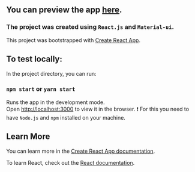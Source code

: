 ## You can preview the app [here](https://the-beer-app.netlify.app/).

### The project was created using `React.js` and `Material-ui`.  
This project was bootstrapped with [Create React App](https://github.com/facebook/create-react-app).

## To test locally:

In the project directory, you can run:

### `npm start` or `yarn start`

Runs the app in the development mode.\
Open [http://localhost:3000](http://localhost:3000) to view it in the browser.
❗ For this you need to have `Node.js` and `npm` installed on your machine.


## Learn More

You can learn more in the [Create React App documentation](https://facebook.github.io/create-react-app/docs/getting-started).

To learn React, check out the [React documentation](https://reactjs.org/).
